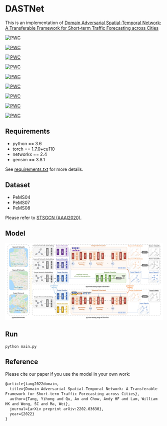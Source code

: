 # DASTNet
This is an implementation of [Domain Adversarial Spatial-Temporal Network: A Transferable Framework for Short-term Traffic Forecasting across Cities](https://arxiv.org/abs/2202.03630) 

[![PWC](https://img.shields.io/endpoint.svg?url=https://paperswithcode.com/badge/domain-adversarial-spatial-temporal-network-a/traffic-prediction-on-pemsd4-10-days-training)](https://paperswithcode.com/sota/traffic-prediction-on-pemsd4-10-days-training?p=domain-adversarial-spatial-temporal-network-a)

[![PWC](https://img.shields.io/endpoint.svg?url=https://paperswithcode.com/badge/domain-adversarial-spatial-temporal-network-a/traffic-prediction-on-pemsd4-10-days-training-1)](https://paperswithcode.com/sota/traffic-prediction-on-pemsd4-10-days-training-1?p=domain-adversarial-spatial-temporal-network-a)

[![PWC](https://img.shields.io/endpoint.svg?url=https://paperswithcode.com/badge/domain-adversarial-spatial-temporal-network-a/traffic-prediction-on-pemsd4-10-days-training-2)](https://paperswithcode.com/sota/traffic-prediction-on-pemsd4-10-days-training-2?p=domain-adversarial-spatial-temporal-network-a)

[![PWC](https://img.shields.io/endpoint.svg?url=https://paperswithcode.com/badge/domain-adversarial-spatial-temporal-network-a/traffic-prediction-on-pemsd7-10-days-training)](https://paperswithcode.com/sota/traffic-prediction-on-pemsd7-10-days-training?p=domain-adversarial-spatial-temporal-network-a)

[![PWC](https://img.shields.io/endpoint.svg?url=https://paperswithcode.com/badge/domain-adversarial-spatial-temporal-network-a/traffic-prediction-on-pemsd7-10-days-training-1)](https://paperswithcode.com/sota/traffic-prediction-on-pemsd7-10-days-training-1?p=domain-adversarial-spatial-temporal-network-a)

[![PWC](https://img.shields.io/endpoint.svg?url=https://paperswithcode.com/badge/domain-adversarial-spatial-temporal-network-a/traffic-prediction-on-pemsd7-10-days-training-2)](https://paperswithcode.com/sota/traffic-prediction-on-pemsd7-10-days-training-2?p=domain-adversarial-spatial-temporal-network-a)

[![PWC](https://img.shields.io/endpoint.svg?url=https://paperswithcode.com/badge/domain-adversarial-spatial-temporal-network-a/traffic-prediction-on-pemsd8-10-days-training)](https://paperswithcode.com/sota/traffic-prediction-on-pemsd8-10-days-training?p=domain-adversarial-spatial-temporal-network-a)

[![PWC](https://img.shields.io/endpoint.svg?url=https://paperswithcode.com/badge/domain-adversarial-spatial-temporal-network-a/traffic-prediction-on-pemsd8-10-days-training-1)](https://paperswithcode.com/sota/traffic-prediction-on-pemsd8-10-days-training-1?p=domain-adversarial-spatial-temporal-network-a)

[![PWC](https://img.shields.io/endpoint.svg?url=https://paperswithcode.com/badge/domain-adversarial-spatial-temporal-network-a/traffic-prediction-on-pemsd8-10-days-training-2)](https://paperswithcode.com/sota/traffic-prediction-on-pemsd8-10-days-training-2?p=domain-adversarial-spatial-temporal-network-a)

## Requirements

- python == 3.6
- torch == 1.7.0+cu110
- networkx == 2.4
- gensim == 3.8.1

See [requirements.txt](https://github.com/YihongT/DASTNet/blob/master/requirements.txt) for more details.

## Dataset

- PeMS04
- PeMS07
- PeMS08

Please refer to [STSGCN (AAAI2020)](https://github.com/Davidham3/STSGCN).

## Model

<img src="Figures\model.jpg" style="zoom:80%;" />

## Run
```
python main.py
```

## Reference

Please cite our paper if you use the model in your own work:
```
@article{tang2022domain,
  title={Domain Adversarial Spatial-Temporal Network: A Transferable Framework for Short-term Traffic Forecasting across Cities},
  author={Tang, Yihong and Qu, Ao and Chow, Andy HF and Lam, William HK and Wong, SC and Ma, Wei},
  journal={arXiv preprint arXiv:2202.03630},
  year={2022}
}
```